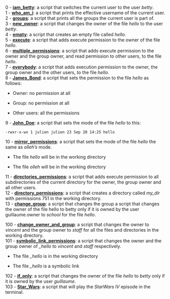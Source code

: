 0 - [**iam_betty**](./0-iam_betty): a script that switches the current user to the user *betty*.  
1 - [**who_am_i**](./1-who_am_i): a script that prints the effective username of the current user.  
2 - [**groups**](./2-groups): a script that prints all the groups the current user is part of.  
3 - [**new_owner**](./3-new_owner): a script that changes the owner of the file *hello* to the user *betty*.  
4 - [**empty**](./4-empty): a script that creates an empty file called *hello*.  
5 - [**execute**](./5-execute): a script that adds execute permission to the owner of the file *hello*.  
6 - [**multiple_permissions**](./6-multiple_permissions): a script that adds execute permission to the owner and the group owner, and read permission to other users, to the file *hello*.  
7 - [**everybody**](./7-everybody): a script that adds execution permission to the owner, the group owner and the other users, to the file *hello*.  
8 - [**James_Bond**](./8-James_Bond): a script that sets the permission to the file *hello* as follows:
* Owner: no permission at all  
+ Group: no permission at all  
- Other users: all the permissions  

9 - [**John_Doe**](./9-John_Doe): a script that sets the mode of the file *hello* to this:  
```  
-rwxr-x-wx 1 julien julien 23 Sep 20 14:25 hello  
```  

10 - [**mirror_permissions**](./10-mirror_permissions):  a script that sets the mode of the file *hello* the same as *olleh’s* mode.  
* The file *hello* will be in the working directory  
- The file *olleh* will be in the working directory  

11 - [**directories_permissions**](./11-directories_permissions): a script that adds execute permission to all subdirectories of the current directory for the owner, the group owner and all other users.  
12 - [**directory_permissions**](./12-directory_permissions): a script that creates a directory called *my_dir* with permissions 751 in the working directory.  
13 - [**change_group**](./13-change_group): a script that changes the group a script that changes the owner of the file hello to betty only if it is owned by the user guillaume.owner to *school* for the file *hello*.  
  
  
100 - [**change_owner_and_group**](./100-change_owner_and_group): a script that changes the owner to *vincent* and the group owner to *staff* for all the files and directories in the working directory.  
101 - [**symbolic_link_permissions**](./101-symbolic_link_permissions): a script that changes the owner and the group owner of *_hello* to *vincent* and *staff* respectively.
* The file *_hello* is in the working directory
+ The file *_hello* is a symbolic link  

102 - [**if_only**](./102-if_only): a script that changes the owner of the file *hello* to *betty* only if it is owned by the user *guillaume*.  
103 - [**Star_Wars**](./103-Stars_Wars): a script that will play the *StarWars IV* episode in the terminal.
